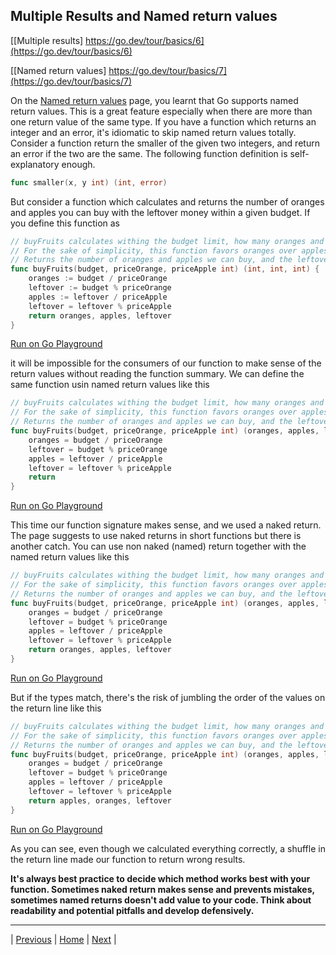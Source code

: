 ## Multiple Results and Named return values

[[Multiple results] https://go.dev/tour/basics/6](https://go.dev/tour/basics/6)

[[Named return values] https://go.dev/tour/basics/7](https://go.dev/tour/basics/7)

On the [Named return values](https://go.dev/tour/basics/7) page, you learnt that Go supports named return values. This is a great feature especially when there are more than one return value of the same type. If you have a function which returns an integer and an error, it's idiomatic to skip named return values totally. Consider a function return the smaller of the given two integers, and return an error if the two are the same. The following function definition is self-explanatory enough.
```go
func smaller(x, y int) (int, error)
```

But consider a function which calculates and returns the number of oranges and apples you can buy with the leftover money within a given budget. If you define this function as
```go
// buyFruits calculates withing the budget limit, how many oranges and apples we can buy
// For the sake of simplicity, this function favors oranges over apples
// Returns the number of oranges and apples we can buy, and the leftover money
func buyFruits(budget, priceOrange, priceApple int) (int, int, int) {
	oranges := budget / priceOrange
	leftover := budget % priceOrange
	apples := leftover / priceApple
	leftover = leftover % priceApple
	return oranges, apples, leftover
}
```
[Run on Go Playground](https://go.dev/play/p/oikoPKHEXMd)

it will be impossible for the consumers of our function to make sense of the return values without reading the function summary. We can define the same function usin named return values like this
```go
// buyFruits calculates withing the budget limit, how many oranges and apples we can buy
// For the sake of simplicity, this function favors oranges over apples
// Returns the number of oranges and apples we can buy, and the leftover money
func buyFruits(budget, priceOrange, priceApple int) (oranges, apples, leftover int) {
	oranges = budget / priceOrange
	leftover = budget % priceOrange
	apples = leftover / priceApple
	leftover = leftover % priceApple
	return
}
``` 
[Run on Go Playground](https://go.dev/play/p/PhRhgfggB7w)

This time our function signature makes sense, and we used a naked return. The page suggests to use naked returns in short functions but there is another catch. You can use non naked (named) return together with the named return values like this
```go
// buyFruits calculates withing the budget limit, how many oranges and apples we can buy
// For the sake of simplicity, this function favors oranges over apples
// Returns the number of oranges and apples we can buy, and the leftover money
func buyFruits(budget, priceOrange, priceApple int) (oranges, apples, leftover int) {
	oranges = budget / priceOrange
	leftover = budget % priceOrange
	apples = leftover / priceApple
	leftover = leftover % priceApple
	return oranges, apples, leftover
}
``` 
[Run on Go Playground](https://go.dev/play/p/Qp9bCtnOfqs)


But if the types match, there's the risk of jumbling the order of the values on the return line like this
```go
// buyFruits calculates withing the budget limit, how many oranges and apples we can buy
// For the sake of simplicity, this function favors oranges over apples
// Returns the number of oranges and apples we can buy, and the leftover money
func buyFruits(budget, priceOrange, priceApple int) (oranges, apples, leftover int) {
	oranges = budget / priceOrange
	leftover = budget % priceOrange
	apples = leftover / priceApple
	leftover = leftover % priceApple
	return apples, oranges, leftover
}
``` 
[Run on Go Playground](https://go.dev/play/p/cw3fI09z9MG)

As you can see, even though we calculated everything correctly, a shuffle in the return line made our function to return wrong results.

**It's always best practice to decide which method works best with your function. Sometimes naked return makes sense and prevents mistakes, sometimes named returns doesn't add value to your code. Think about readability and potential pitfalls and develop defensively.**

---

| [Previous](4-5.md) | [Home](../index.md) | [Next](8-9-10.md) |